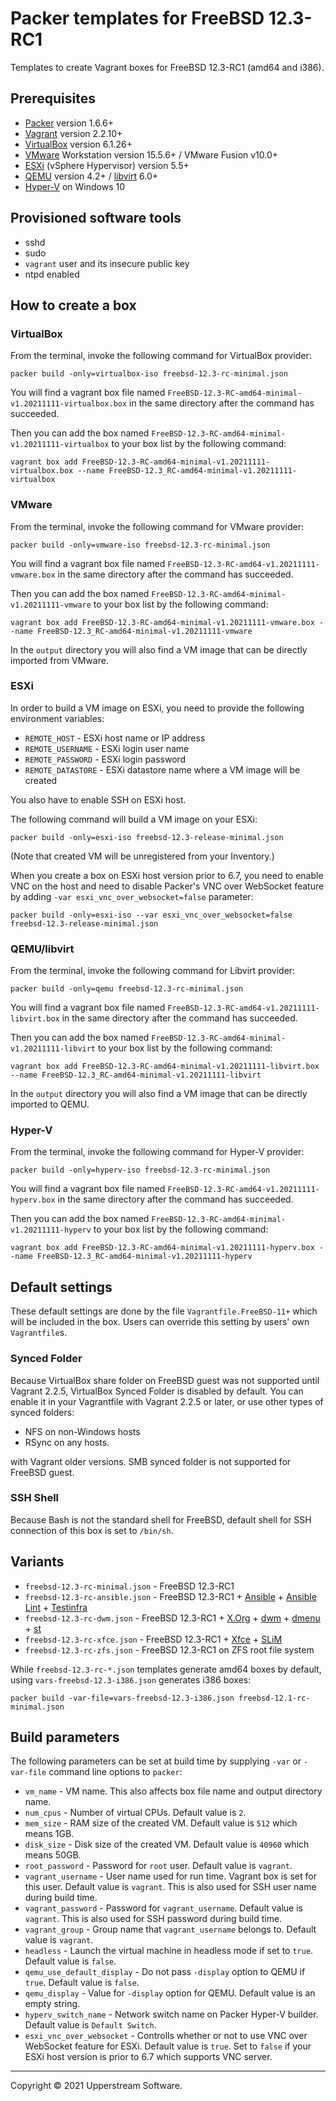 # Packer templates for FreeBSD 12.3-RC1

Templates to create Vagrant boxes for FreeBSD 12.3-RC1 (amd64 and
i386).

## Prerequisites

* [Packer][] version 1.6.6+
* [Vagrant][] version 2.2.10+
* [VirtualBox][] version 6.1.26+
* [VMware][] Workstation version 15.5.6+ / VMware Fusion v10.0+
* [ESXi][] (vSphere Hypervisor) version 5.5+
* [QEMU][] version 4.2+ / [libvirt][] 6.0+
* [Hyper-V][] on Windows 10

[ESXi]: http://www.vmware.com/products/vsphere-hypervisor
    "Free VMware vSphere Hypervisor, Free Virtualization (ESXi)"
[Hyper-V]: https://docs.microsoft.com/en-us/virtualization/hyper-v-on-windows/about/
    "Introduction to Hyper-V on Windows 10 | Microsoft Docs"
[libvirt]: https://libvirt.org/ "libvirt: The virtualization API"
[Packer]: https://www.packer.io/ "Packer by HashiCorp"
[QEMU]: https://www.qemu.org/ "QEMU"
[Vagrant]: https://www.vagrantup.com/ "Vagrant"
[VirtualBox]: https://www.virtualbox.org/ "Oracle VM VirtualBox"
[VMware]: http://www.vmware.com/
    "VMware Virtualization for Desktop &amp; Server, Application,
    Public &amp; Hybrid Clouds"

## Provisioned software tools

* sshd
* sudo
* `vagrant` user and its insecure public key
* ntpd enabled

## How to create a box

### VirtualBox

From the terminal, invoke the following command for VirtualBox provider:

    packer build -only=virtualbox-iso freebsd-12.3-rc-minimal.json

You will find a vagrant box file named `FreeBSD-12.3-RC-amd64-minimal-v1.20211111-virtualbox.box`
in the same directory after the command has succeeded.

Then you can add the box named `FreeBSD-12.3-RC-amd64-minimal-v1.20211111-virtualbox`
to your box list by the following command:

    vagrant box add FreeBSD-12.3-RC-amd64-minimal-v1.20211111-virtualbox.box --name FreeBSD-12.3_RC-amd64-minimal-v1.20211111-virtualbox

### VMware

From the terminal, invoke the following command for VMware provider:

    packer build -only=vmware-iso freebsd-12.3-rc-minimal.json

You will find a vagrant box file named `FreeBSD-12.3-RC-amd64-v1.20211111-vmware.box`
in the same directory after the command has succeeded.

Then you can add the box named `FreeBSD-12.3-RC-amd64-minimal-v1.20211111-vmware`
to your box list by the following command:

    vagrant box add FreeBSD-12.3-RC-amd64-minimal-v1.20211111-vmware.box --name FreeBSD-12.3_RC-amd64-minimal-v1.20211111-vmware

In the `output` directory you will also find a VM image that can be
directly imported from VMware.

### ESXi

In order to build a VM image on ESXi, you need to provide the following
environment variables:

* `REMOTE_HOST` - ESXi host name or IP address
* `REMOTE_USERNAME` - ESXi login user name
* `REMOTE_PASSWORD` - ESXi login password
* `REMOTE_DATASTORE` - ESXi datastore name where a VM image will be
   created

You also have to enable SSH on ESXi host.

The following command will build a VM image on your ESXi:

    packer build -only=esxi-iso freebsd-12.3-release-minimal.json

(Note that created VM will be unregistered from your Inventory.)

When you create a box on ESXi host version prior to 6.7, you need to
enable VNC on the host and need to disable Packer's VNC over WebSocket
feature by adding `-var esxi_vnc_over_websocket=false` parameter:

    packer build -only=esxi-iso --var esxi_vnc_over_websocket=false freebsd-12.3-release-minimal.json

### QEMU/libvirt

From the terminal, invoke the following command for Libvirt provider:

    packer build -only=qemu freebsd-12.3-rc-minimal.json

You will find a vagrant box file named `FreeBSD-12.3-RC-amd64-v1.20211111-libvirt.box`
in the same directory after the command has succeeded.

Then you can add the box named `FreeBSD-12.3-RC-amd64-minimal-v1.20211111-libvirt`
to your box list by the following command:

    vagrant box add FreeBSD-12.3-RC-amd64-minimal-v1.20211111-libvirt.box --name FreeBSD-12.3_RC-amd64-minimal-v1.20211111-libvirt

In the `output` directory you will also find a VM image that can be
directly imported to QEMU.

### Hyper-V

From the terminal, invoke the following command for Hyper-V provider:

    packer build -only=hyperv-iso freebsd-12.3-rc-minimal.json

You will find a vagrant box file named `FreeBSD-12.3-RC-amd64-v1.20211111-hyperv.box`
in the same directory after the command has succeeded.

Then you can add the box named `FreeBSD-12.3-RC-amd64-minimal-v1.20211111-hyperv`
to your box list by the following command:

    vagrant box add FreeBSD-12.3-RC-amd64-minimal-v1.20211111-hyperv.box --name FreeBSD-12.3_RC-amd64-minimal-v1.20211111-hyperv

## Default settings

These default settings are done by the file `Vagrantfile.FreeBSD-11+`
which will be included in the box.  Users can override this setting by
users' own `Vagrantfile`s.

### Synced Folder

Because VirtualBox share folder on FreeBSD guest was not supported
until Vagrant 2.2.5, VirtualBox Synced Folder is disabled by default.
You can enable it in your Vagrantfile with Vagrant 2.2.5 or later, or
use other types of synced folders:

* NFS on non-Windows hosts
* RSync on any hosts.

with Vagrant older versions.  SMB synced folder is not supported for
FreeBSD guest.

### SSH Shell

Because Bash is not the standard shell for FreeBSD, default shell for
SSH connection of this box is set to `/bin/sh`.

## Variants

* `freebsd-12.3-rc-minimal.json` - FreeBSD 12.3-RC1
* `freebsd-12.3-rc-ansible.json` - FreeBSD 12.3-RC1 +
  [Ansible][] + [Ansible Lint] + [Testinfra][]
* `freebsd-12.3-rc-dwm.json` - FreeBSD 12.3-RC1 + [X.Org][] +
  [dwm][] + [dmenu][] + [st][]
* `freebsd-12.3-rc-xfce.json` - FreeBSD 12.3-RC1 + [Xfce][] +
  [SLiM][]
* `freebsd-12.3-rc-zfs.json` - FreeBSD 12.3-RC1 on ZFS root
  file system

While `freebsd-12.3-rc-*.json` templates generate amd64 boxes by
default, using `vars-freebsd-12.3-i386.json` generates i386 boxes:

    packer build -var-file=vars-freebsd-12.3-i386.json freebsd-12.1-rc-minimal.json

[Ansible]: https://www.ansible.com/ "Ansible is Simple IT Automation"
[Ansible Lint]: https://docs.ansible.com/ansible-lint/
  "Ansible Lint Documentation &mdash; Ansible Documentation"
[dmenu]: http://tools.suckless.org/dmenu/ "dmenu | suckless.org tools"
[dwm]: http://dwm.suckless.org/
  "suckless.org dwm - dynamic window manager"
[SLiM]: https://sourceforge.net/projects/slim.berlios/
  "SLiM download | SourceForge.net"
[st]: http://st.suckless.org/ "suckless.org st - simple terminal"
[Testinfra]: https://testinfra.readthedocs.io/en/latest/
  "Testinfra test your infrastructure &#8212; testinfra 3.2.1.dev2+g672a064.d20191006 documentation"
[X.Org]: https://www.x.org/wiki/ "X.Org"
[Xfce]: http://www.xfce.org/ "Xfce Desktop Environment"

## Build parameters

The following parameters can be set at build time by supplying `-var`
or `-var-file` command line options to `packer`:

* `vm_name` - VM name.  This also affects box file name and output
  directory name.
* `num_cpus` - Number of virtual CPUs.  Default value is `2`.
* `mem_size` - RAM size of the created VM.  Default value is `512`
  which means 1GB.
* `disk_size` - Disk size of the created VM.  Default value is `40960`
  which means 50GB.
* `root_password` - Password for `root` user.  Default value is
  `vagrant`.
* `vagrant_username` - User name used for run time.  Vagrant box is set
  for this user.  Default value is `vagrant`.
  This is also used for SSH user name during build time.
* `vagrant_password` - Password for `vagrant_username`.  Default value
  is `vagrant`.  This is also used for SSH password during build time.
* `vagrant_group` - Group name that `vagrant_username` belongs to.
  Default value is `vagrant`.
* `headless` - Launch the virtual machine in headless mode if set to
  `true`.  Default value is `false`.
* `qemu_use_default_display` - Do not pass `-display` option to QEMU if
  `true`.  Default value is `false`.
* `qemu_display` - Value for `-display` option for QEMU.  Default value
  is an empty string.
* `hyperv_switch_name` - Network switch name on Packer Hyper-V builder.
  Default value is `Default Switch`.
* `esxi_vnc_over_websocket` - Controlls whether or not to use VNC over
  WebSocket feature for ESXi.  Default value is `true`.  Set to `false`
  if your ESXi host version is prior to 6.7 which supports VNC server.

- - -

Copyright &copy; 2021 Upperstream Software.
